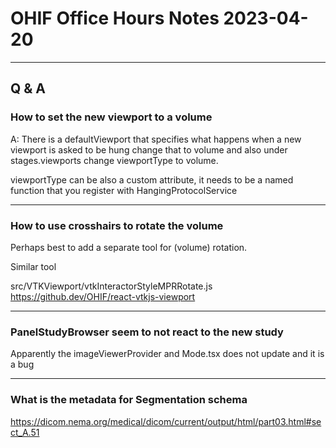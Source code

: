 # OHIF Office Hours Notes 2023-04-20

---

## Q & A

### How to set the new viewport to a volume

A: There is a defaultViewport that specifies what happens when a new viewport is asked to be hung change that to volume and also under stages.viewports change viewportType to volume.

viewportType can be also a custom attribute, it needs to be a named function that you register with HangingProtocolService

---

### How to use crosshairs to rotate the volume

Perhaps best to add a separate tool for (volume) rotation.

Similar tool

src/VTKViewport/vtkInteractorStyleMPRRotate.js
https://github.dev/OHIF/react-vtkjs-viewport

---

### PanelStudyBrowser seem to not react to the new study

Apparently the imageViewerProvider and Mode.tsx does not update and it is a bug

---

### What is the metadata for Segmentation schema

https://dicom.nema.org/medical/dicom/current/output/html/part03.html#sect_A.51
